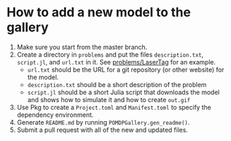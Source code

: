 # How to add a new model to the gallery

1. Make sure you start from the master branch.
1. Create a directory in `problems` and put the files `description.txt`, `script.jl`, and `url.txt` in it. See [problems/LaserTag](problems/LaserTag) for an example.
    - `url.txt` should be the URL for a git repository (or other website) for the model.
    - `description.txt` should be a short description of the problem
    - `script.jl` should be a short Julia script that downloads the model and shows how to simulate it and how to create `out.gif`
2. Use Pkg to create a `Project.toml` and `Manifest.toml` to specify the dependency environment.
2. Generate `README.md` by running `POMDPGallery.gen_readme()`.
3. Submit a pull request with all of the new and updated files.
